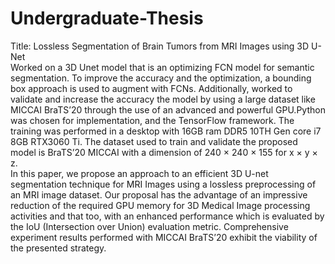 # Undergraduate-Thesis 
Title: Lossless Segmentation of Brain Tumors from MRI Images using 3D U-Net <br />
Worked on a 3D Unet model that is an optimizing FCN model for semantic segmentation. To improve the accuracy and the optimization, a bounding box approach is used to augment with FCNs. Additionally, worked to validate and increase the accuracy the model by using a large dataset like MICCAI BraTS’20 through the use of an advanced and powerful GPU.Python was chosen for implementation, and the TensorFlow framework. The training was performed in a desktop with 16GB ram DDR5 10TH Gen core i7 8GB RTX3060 Ti. The dataset used to train and validate the proposed model is BraTS’20 MICCAI with a dimension of 240 × 240 × 155 for x × y × z. <br />
In this paper, we propose an approach to an efficient 3D U-net segmentation technique for MRI Images using a lossless
preprocessing of an MRI image dataset. Our proposal has the
advantage of an impressive reduction of the required GPU
memory for 3D Medical Image processing activities and that
too, with an enhanced performance which is evaluated by the
IoU (Intersection over Union) evaluation metric. Comprehensive
experiment results performed with MICCAI BraTS’20 exhibit
the viability of the presented strategy.
